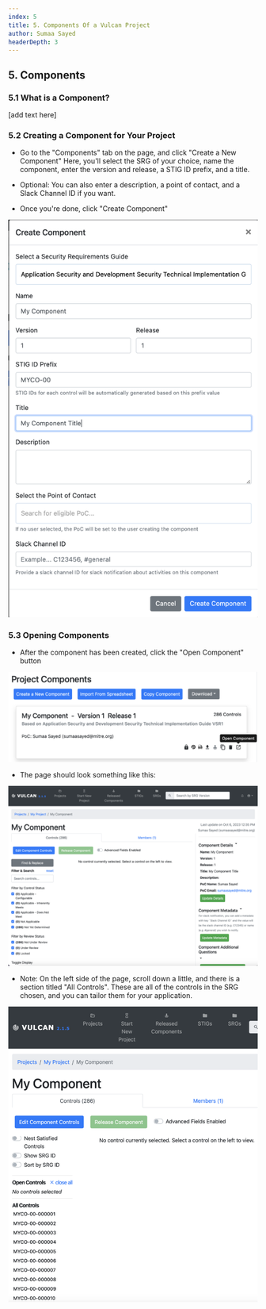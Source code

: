 ```yaml
---
index: 5
title: 5. Components Of a Vulcan Project
author: Sumaa Sayed
headerDepth: 3
---
```


## 5. Components

### 5.1 What is a Component?
[add text here]

### 5.2 Creating a Component for Your Project
- Go to the "Components" tab on the page, and click "Create a New Component"
Here, you'll select the SRG of your choice, name the component, enter the version and release, a STIG ID prefix, and a title. 

- Optional: You can also enter a description, a point of contact, and a Slack Channel ID if you want.

- Once you're done, click "Create Component"

![Alt text](../../assets/img/Create_Vulcan_Component.png)

### 5.3 Opening Components
- After the component has been created, click the "Open Component" button

![Alt text](../../assets/img/Open_Vulcan_Component.png)

- The page should look something like this: 

![Alt text](../../assets/img/Open_Component_Page.png)


- Note: On the left side of the page, scroll down a little, and there is a section titled "All Controls". These are all of the controls in the SRG chosen, and you can tailor them for your application. 

![Alt text](../../assets/img/All_Controls_Vulcan_View.png)